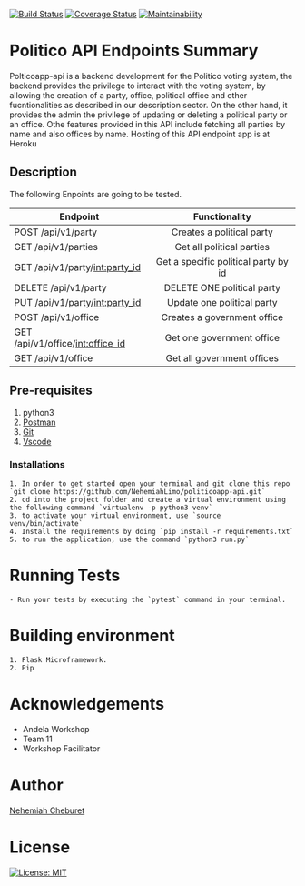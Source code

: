 [![Build Status](https://travis-ci.org/NehemiahLimo/politicoapp-api.svg?branch=develop)](https://travis-ci.org/NehemiahLimo/politicoapp-api)  [![Coverage Status](https://coveralls.io/repos/github/NehemiahLimo/politicoapp-api/badge.svg?branch=master)](https://coveralls.io/github/NehemiahLimo/politicoapp-api?branch=master)  [![Maintainability](https://api.codeclimate.com/v1/badges/785bc4a128a9c91f7e79/maintainability)](https://codeclimate.com/github/NehemiahLimo/politicoapp-api/maintainability)

# Politico API Endpoints Summary
Polticoapp-api is a backend development for the Politico voting system, the backend provides the privilege to interact with the voting system, by allowing the creation of a party, office, political office and other fucntionalities as described in our description sector. On the other hand, it provides the admin the privilege of updating or deleting a political party or an office. Othe features provided in this API include fetching all parties by name and also offices by name.
Hosting of this API endpoint app is at Heroku


## Description
The following Enpoints are going to be tested.

| Endpoint                                   | Functionality                      |
| ----------------------------------------   |:----------------------------------:|
| POST  /api/v1/party                       | Creates a political party             |
| GET  /api/v1/parties                        | Get all political parties          |
| GET  /api/v1/party/<int:party_id>          | Get a specific political party by id           |
| DELETE  /api/v1/party                      | DELETE ONE political party         |
| PUT  /api/v1/party/<int:party_id>          | Update one political party        |
| POST  /api/v1/office                       | Creates a government office           |
| GET  /api/v1/office/<int:office_id>        | Get one government office          |
| GET  /api/v1/office                        | Get all government offices          |

## Pre-requisites
  1. python3
  2. [Postman](https://www.getpostman.com/)
  3. [Git](https://git-scm.com/)
  4. [Vscode](https://code.visualstudio.com/download)


### Installations
    1. In order to get started open your terminal and git clone this repo `git clone https://github.com/NehemiahLimo/politicoapp-api.git`
    2. cd into the project folder and create a virtual environment using the following command `virtualenv -p python3 venv`
    3. to activate your virtual environment, use `source venv/bin/activate`
    4. Install the requirements by doing `pip install -r requirements.txt`
    5. to run the application, use the command `python3 run.py`


# Running Tests
    - Run your tests by executing the `pytest` command in your terminal.
    
    
# Building environment
    1. Flask Microframework.
    2. Pip
    
    
# Acknowledgements
  - Andela Workshop
  - Team 11
  - Workshop Facilitator
  
  
# Author
  [Nehemiah Cheburet](https://github.com/NehemiahLimo)

# License
[![License: MIT](https://img.shields.io/badge/License-MIT-yellow.svg)](https://opensource.org/licenses/MIT)




